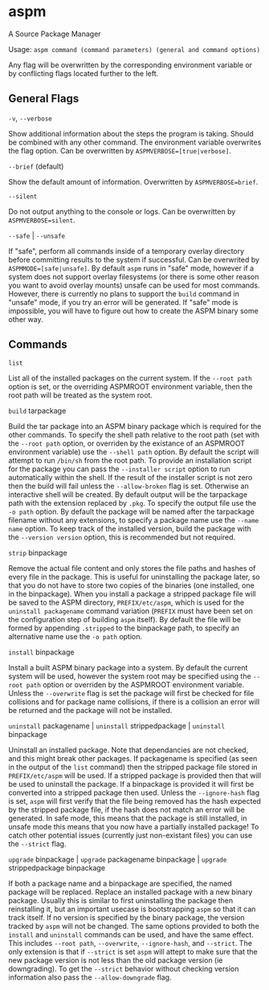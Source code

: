 # aspm
A Source Package Manager

Usage: `aspm command (command parameters) (general and command options)`

Any flag will be overwritten by the corresponding environment variable or by conflicting flags located further to the left.

## General Flags

`-v`, `--verbose`

Show additional information about the steps the program is taking. Should be combined with any other command. The environment variable overwrites the flag option. Can be overwritten by `ASPMVERBOSE=[true|verbose]`.

`--brief` (default)

Show the default amount of information. Overwritten by `ASPMVERBOSE=brief`.

`--silent`

Do not output anything to the console or logs. Can be overwritten by `ASPMVERBOSE=silent`.

`--safe` | `--unsafe`

If "safe", perform all commands inside of a temporary overlay directory before committing results to the system if successful. Can be overwrited by `ASPMMODE=[safe|unsafe]`. By default `aspm` runs in "safe" mode, however if a system does not support overlay filesystems (or there is some other reason you want to avoid overlay mounts) unsafe can be used for most commands. However, there is currently no plans to support the `build` command in "unsafe" mode, if you try an error will be generated. If "safe" mode is impossible, you will have to figure out how to create the ASPM binary some other way.

## Commands

`list`

List all of the installed packages on the current system. If the `--root path` option is set, or the overriding ASPMROOT environment variable, then the root path will be treated as the system root.

`build` tarpackage

Build the tar package into an ASPM binary package which is required for the other commands. To specify the shell path relative to the root path (set with the `--root path` option, or overriden by the existance of an ASPMROOT environment variable) use the `--shell path` option. By default the script will attempt to run `/bin/sh` from the root path. To provide an installation script for the package you can pass the `--installer script` option to run automatically within the shell. If the result of the installer script is not zero then the build will fail unless the `--allow-broken` flag is set. Otherwise an interactive shell will be created. By default output will be the tarpackage path with the extension replaced by `.pkg`. To specify the output file use the `-o path` option. By default the package will be named after the tarpackage filename without any extensions, to specify a package name use the `--name name` option. To keep track of the installed version, build the package with the `--version version` option, this is recommended but not required.

`strip` binpackage

Remove the actual file content and only stores the file paths and hashes of every file in the package. This is useful for uninstalling the package later, so that you do not have to store two copies of the binaries (one installed, one in the binpackage). When you install a package a stripped package file will be saved to the ASPM directory, `PREFIX/etc/aspm`, which is used for the `uninstall packagename` command variation (`PREFIX` must have been set on the configuration step of building `aspm` itself). By default the file will be formed by appending `.stripped` to the binpackage path, to specify an alternative name use the `-o path` option.

`install` binpackage

Install a built ASPM binary package into a system. By default the current system will be used, however the system root may be specified using the `--root path` option or overriden by the ASPMROOT environment variable. Unless the `--overwrite` flag is set the package will first be checked for file collisions and for package name collisions, if there is a collision an error will be returned and the package will not be installed.

`uninstall` packagename | `uninstall` strippedpackage | `uninstall` binpackage

Uninstall an installed package. Note that dependancies are not checked, and this might break other packages. If packagename is specified (as seen in the output of the `list` command) then the stripped package file stored in `PREFIX/etc/aspm` will be used. If a stripped package is provided then that will be used to uninstall the package. If a binpackage is provided it will first be converted into a stripped package then used. Unless the `--ignore-hash` flag is set, `aspm` will first verify that the file being removed has the hash expected by the stripped package file, if the hash does not match an error will be generated. In safe mode, this means that the package is still installed, in unsafe mode this means that you now have a partially installed package! To catch other potential issues (currently just non-existant files) you can use the `--strict` flag.

`upgrade` binpackage | `upgrade` packagename binpackage | `upgrade` strippedpackage binpackage

If both a package name and a binpackage are specified, the named package will be replaced. Replace an installed package with a new binary package. Usually this is similar to first uninstalling the package then reinstalling it, but an important usecase is bootstrapping `aspm` so that it can track itself. If no version is specified by the binary package, the version tracked by `aspm` will not be changed. The same options provided to both the `install` and `uninstall` commands can be used, and have the same effect. This includes `--root path`, `--overwrite`, `--ignore-hash`, and `--strict`. The only extension is that if `--strict` is set `aspm` will attept to make sure that the new package version is not less than the old package version (ie downgrading). To get the `--strict` behavior without checking version information also pass the `--allow-downgrade` flag.